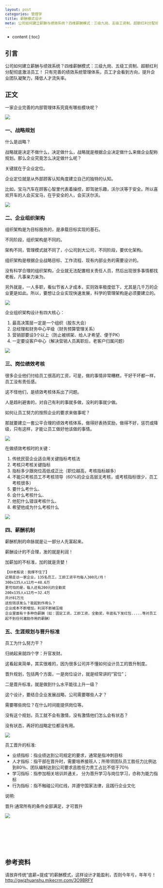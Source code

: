 ```yaml
---
layout: post
categories: 管理学
title: 薪酬模式设计
meta: 公司如何建立薪酬与绩效系统？四维薪酬模式：三级九岗、五级工资制、超额红利分配彻底激活员工！
---
```

* content
{:toc}

## 引言

公司如何建立薪酬与绩效系统？四维薪酬模式：三级九岗、五级工资制、超额红利分配彻底激活员工！
只有完善的绩效系统管理体系，员工才会看到方向，提升企业团队凝聚力，降低人才流失率。

## 正文

一家企业完善的内部管理体系究竟有哪些模块呢？

![]({{site.baseurl}}/images/20211009/20211009112631.png)

### 一、战略规划

什么是战略？

战略就是决定不做什么，决定做什么，战略就是根据企业决定做什么来做企业配称规划。那么企业究竟怎么决定做什么呢？

关键就在于企业定位。

企业定位就是从外部顾客认知角度建立自己的独特的认知。

比如，宝马汽车在顾客心智里代表着操控，即驾驶乐趣，沃尔沃等于安全。所以喜欢开车的人会买宝马，在乎安全的人，会买沃尔沃。

![]({{site.baseurl}}/images/20211009/20211009112633.png)

### 二、企业组织架构

组织架构是为目标服务的，是承载目标实现的基石。

不同阶段，组织架构是不同的。

架构不同，管理模式就不同了，小公司到大公司，不同阶段，要优化架构。

组织架构是根据企业战略目标、工作流程、现有内部业务的需要设计的。

没有科学合理的组织架构，企业就无法配置相关责任人员，然后出现很多事情都找老板，凡事亲力亲为。

另外就是，一人多职，看似节省人才成本，实则效率极度低下，尤其是几千万的企业更是如此。所以，要想让企业实现快速发展，科学的管理架构是必须要建立的。

![]({{site.baseurl}}/images/20211009/20211009112635.png)

企业组织架构设计有四大核心：
1. 最高决策层一定是一个组织（股东大会）
2. 总经理和财务中心平级（财务预算管理关系）
3. 营销部要设3个以上（防止被绑架、给人才希望、便于PK）
4. 一定要设客户中心（解决营销人员离职后，老客户归属问题）

![]({{site.baseurl}}/images/20211009/20211009112637.png)

### 三、岗位绩效考核

很多企业他们付给员工很高的工资，可是，做的事情非常糟糕，干好干坏都一样，员工没有责任感。

这不怪他们，是绩效考核体系出了问题。

人是趋利避害的，对自己有利的事就多做，没利的事就少做。

如何让员工努力的按照企业的要求来做事呢？

那就要建立一套公平合理的绩效考核体系，做得好表扬奖励，做得不好，惩罚或降级，只有这样，才能让员工做好他该做的事情。

![]({{site.baseurl}}/images/20211009/20211009112639.png)

在做绩效考核时的关键：
1. 传统民营企业适合用关键指标考核法
2. 考核只考核关键指标
3. 指标多少跟岗位高低成正比（职位越高，考核指标越多）
4. 不能只考核员工不考核领导（60%的企业高层无考核，或考核指标很少，员工考核很多）
5. 要什么考什么、
6. 会什么考核什么、
7. 他犯什么错误考核什么、
8. 希望他成为什么考核什么

![]({{site.baseurl}}/images/20211009/20211009112641.png)

### 四、薪酬机制

薪酬机制的命脉就是让一部分人先富起来。

薪酬设计的不合理，发的就是利润！

加薪加的不标准，加的就是贪婪！

    【XX老板说：我撑不住了】
    近期走访一家企业，135名员工，工龄工资平均每人300元/月！
    300x135人x12月＝48.6万
    更可怕的是，每人还有200元的全勤奖
    200x135人x12月＝32.4万
    共计81万元️
    这些钱该发么？能起到作用么？
    企业成本不断增加，利润不断被压缩
    企业里面有十多种伪薪酬（如：固定工资，工龄工资，全勤奖，年底私下发红包.....等对员工起不到任何激励作用的薪酬）

### 五、生涯规划与晋升标准

员工为什么努力干？

归纳起来就四个字：升官发财。

这看起来简单，其实很难的，因为很多公司并不懂如何设计员工的晋升制度。

晋升规划，包括两个方面，一是岗位设计，就是经常讲的“官位”；

二是晋升标准，就是做到什么水平能往上升一级？

这个设计，要结合企业发展战略，公司需要哪些人才？

需要哪些岗位？在什么时间能提供岗位等。

没有这个规划，员工就不会有激情，没有激情他们怎么会有状态？

没有状态，再好的战略定位都没有用。

![]({{site.baseurl}}/images/20211009/20211009112643.png)

员工晋升的标准:
* 业绩指标：指业绩达到公司规定的要求，通常是指冲刺目标 
* 人才指标：指干部在晋升时，需要培养接班人；所带领团队员工胜任力比例达到80％、团队编制达到公司要求且胜任力贵工占比不低于70％ 
* 学习指标：指参加相关培训并通关， 分为晋升学习与岗位学习，亦称为能力指标 
* 行为指标：指不触碰公司红线，并遵守国家法律，且践行企业文化

说明:

晋升:通常所有的条件全部满足，才可晋升

![]({{site.baseurl}}/images/20211009/20211009114043.png)









<br/><br/><br/><br/><br/>
## 参考资料

请放弃传统“底薪+提成”的薪酬模式，这样设计才能盈利，否则今年亏，年年亏！ <http://gwjzhuanshu.mikecrm.com/3O9BRFY>
